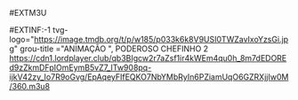 #EXTM3U

#EXTINF:-1 tvg-logo="https://image.tmdb.org/t/p/w185/p033k6k8V9USI0TWZavIxoYzsGi.jpg"
grou-title ="ANIMAÇÃO ", PODEROSO CHEFINHO 2 
https://cdn1.lordplayer.club/qb3BIgcw2r7aZsf1ir4kWEm4qu0h_8m7dEDOREd9zZkmDFpIOmEymB5vZ7_ITw908pq-ijkV42zy_Io7R9oGvg/EpAqeyFIfEQKO7NbYMbRyIn6PZiamUqO6GZRXjjIw0M/360.m3u8
